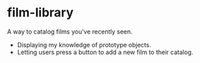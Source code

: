 # film-library
A way to catalog films you've recently seen.
- Displaying my knowledge of prototype objects.
- Letting users press a button to add a new film to their catalog.